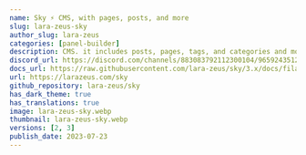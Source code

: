 ```yaml
---
name: Sky ⚡️ CMS, with pages, posts, and more
slug: lara-zeus-sky
author_slug: lara-zeus
categories: [panel-builder]
description: CMS. it includes posts, pages, tags, and categories and more, with a frontend scaffolding. easy to customize it.
discord_url: https://discord.com/channels/883083792112300104/965924351289491496
docs_url: https://raw.githubusercontent.com/lara-zeus/sky/3.x/docs/filament.md
url: https://larazeus.com/sky
github_repository: lara-zeus/sky
has_dark_theme: true
has_translations: true
image: lara-zeus-sky.webp
thumbnail: lara-zeus-sky.webp
versions: [2, 3]
publish_date: 2023-07-23
---
```

